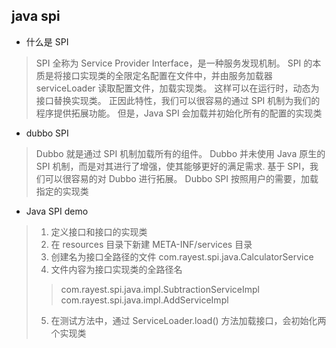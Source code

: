 ## java spi

* 什么是 SPI
> SPI 全称为 Service Provider Interface，是一种服务发现机制。
SPI 的本质是将接口实现类的全限定名配置在文件中，并由服务加载器 serviceLoader 读取配置文件，加载实现类。
这样可以在运行时，动态为接口替换实现类。
正因此特性，我们可以很容易的通过 SPI 机制为我们的程序提供拓展功能。
但是，Java SPI 会加载并初始化所有的配置的实现类

* dubbo SPI
> Dubbo 就是通过 SPI 机制加载所有的组件。
Dubbo 并未使用 Java 原生的 SPI 机制，而是对其进行了增强，使其能够更好的满足需求.
基于 SPI，我们可以很容易的对 Dubbo 进行拓展。
Dubbo SPI 按照用户的需要，加载指定的实现类
  
* Java SPI demo
> 1. 定义接口和接口的实现类
> 2. 在 resources 目录下新建 META-INF/services 目录
> 3. 创建名为接口全路径的文件 com.rayest.spi.java.CalculatorService
> 4. 文件内容为接口实现类的全路径名 
>> com.rayest.spi.java.impl.SubtractionServiceImpl
>> com.rayest.spi.java.impl.AddServiceImpl
> 5. 在测试方法中，通过 ServiceLoader.load() 方法加载接口，会初始化两个实现类
